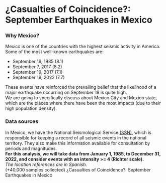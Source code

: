 # ¿Casualties of Coincidence?: September Earthquakes in Mexico

### Why Mexico?

Mexico is one of the countries with the highest seismic activity in America. Some of the most well-known earthquakes are: 
- September 19, 1985 (8.1)
- September 7, 2017 (8.2)
- September 19, 2017 (7.1)
- September 19, 2022 (7.7)  
  

These events have reinforced the prevailing belief that the likelihood of a major earthquake occurring on September 19 is quite high.  
We are going to specifically discuss about Mexico City and Mexico state, which are the places where there have been the most impacts (due to their high population density).  

### Data sources

In Mexico, we have the National Seismological Service [(SSN)](http://www.ssn.unam.mx/), which is responsible for keeping a record of all seismic events in the national territory. They also make this information available for consultation by periods and magnitudes.  
**For this analysis, we will take data from January 1, 1985, to December 31, 2022, and consider events with an intensity >= 4 (Richter scale).**  
*The location references are in Spanish.*  
(+40,000 samples collected)
¿Casualties of Coincidence?: September Earthquakes in Mexico
